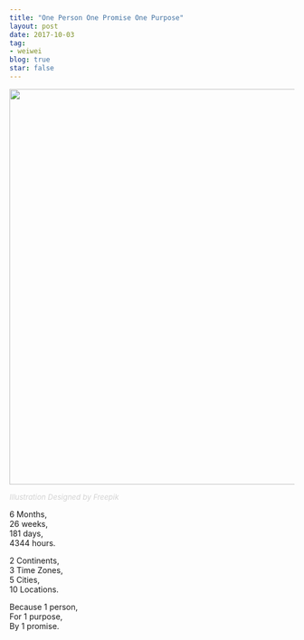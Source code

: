 ```yaml
---
title: "One Person One Promise One Purpose"
layout: post
date: 2017-10-03
tag:
- weiwei
blog: true
star: false
---
```


<img src="{{ site.url }}/assets/images/one-person.jpg" style="width: 700px; display:block; margin: 0 auto;" />

<a class="link-to-author"
   style="
          font-style: italic;
          text-decoration: none;
          color: lightgray;
          font-size: 13px;
         "
href="http://www.freepik.com">Illustration Designed by Freepik</a>

6 Months, <br />
26 weeks, <br />
181 days, <br />
4344 hours. <br />

2 Continents, <br />
3 Time Zones, <br />
5 Cities, <br />
10 Locations. <br />

Because 1 person, <br />
For 1 purpose, <br />
By 1 promise.

